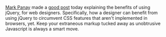 [Mark Panay](http://www.markpanay.com/) made a [good
post](http://www.markpanay.com/blog.html) today explaining the benefits
of using jQuery, for web designers. Specifically, how a designer can
benefit from using jQuery to circumvent CSS features that aren't
implemented in browsers, yet. Keep your extraneous markup tucked away as
unobtrusive Javascript is always a smart move.
